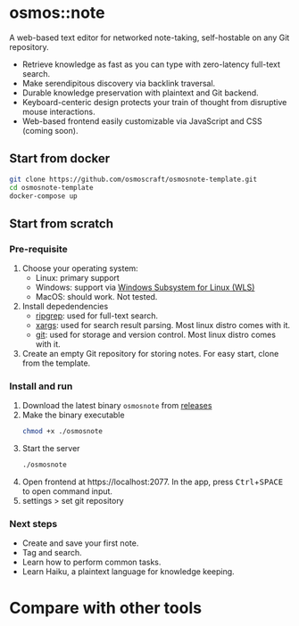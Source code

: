 # osmos::note

A web-based text editor for networked note-taking, self-hostable on any Git repository.

- Retrieve knowledge as fast as you can type with zero-latency full-text search.
- Make serendipitous discovery via backlink traversal.
- Durable knowledge preservation with plaintext and Git backend.
- Keyboard-centeric design protects your train of thought from disruptive mouse interactions.
- Web-based frontend easily customizable via JavaScript and CSS (coming soon).

## Start from docker

```sh
git clone https://github.com/osmoscraft/osmosnote-template.git
cd osmosnote-template
docker-compose up
```

## Start from scratch

### Pre-requisite

1. Choose your operating system:
   - Linux: primary support
   - Windows: support via [Windows Subsystem for Linux (WLS)](https://docs.microsoft.com/en-us/windows/wsl/)
   - MacOS: should work. Not tested.
2. Install depedendencies
   - [ripgrep](https://github.com/BurntSushi/ripgrep): used for full-text search.
   - [xargs](https://man7.org/linux/man-pages/man1/xargs.1.html): used for search result parsing. Most linux distro comes with it.
   - [git](https://git-scm.com/): used for storage and version control. Most linux distro comes with it.
3. Create an empty Git repository for storing notes. For easy start, clone from the template.

### Install and run

1. Download the latest binary `osmosnote` from [releases](https://github.com/osmoscraft/osmosnote/releases)
2. Make the binary executable
   ```sh
   chmod +x ./osmosnote
   ```
3. Start the server
   ```sh
   ./osmosnote
   ```
4. Open frontend at https://localhost:2077. In the app, press <kbd>Ctrl</kbd>+<kbd>SPACE</kbd> to open command input.
5. settings > set git repository

### Next steps

- Create and save your first note.
- Tag and search.
- Learn how to perform common tasks.
- Learn Haiku, a plaintext language for knowledge keeping.

# Compare with other tools
